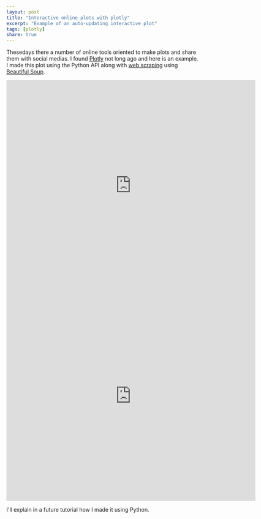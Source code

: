 ```yaml
---
layout: post
title: "Interactive online plots with plotly"
excerpt: "Example of an auto-updating interactive plot"
tags: [plotly]
share: true
---
```


Thesedays there a number of online tools oriented to make plots and share them with social medias. I found [Plotly](https://plot.ly/feed/#sob) not long ago and here is an example. I made this plot using the Python API along with [web scraping](http://en.wikipedia.org/wiki/Web_scraping) using [Beautiful Soup](http://www.crummy.com/software/BeautifulSoup/).

<div class="image-wrap">

<iframe width="650" height="550" frameborder="0" seamless="seamless" scrolling="no" src="https://plot.ly/~rvalenzuela/18/650/550"></iframe>

</div>

<div class="image-wrap">

<iframe width="650" height="550" frameborder="0" seamless="seamless" scrolling="no" src="https://plot.ly/~rvalenzuela/16/650/550"></iframe>

</div>

I'll explain in a future tutorial how I made it using Python.